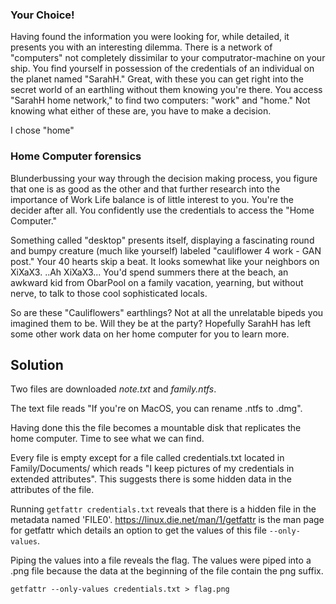 ### Your Choice!
Having found the information you were looking for, while detailed, it presents you with an interesting dilemma. There is a network of "computers" not completely dissimilar to your computrator-machine on your ship. You find yourself in possession of the credentials of an individual on the planet named "SarahH." Great, with these you can get right into the secret world of an earthling without them knowing you're there. You access "SarahH home network," to find two computers: "work" and "home." Not knowing what either of these are, you have to make a decision.

I chose "home"

### Home Computer forensics

Blunderbussing your way through the decision making process, you figure that one is as good as the other and that further research into the importance of Work Life balance is of little interest to you. You're the decider after all. You confidently use the credentials to access the "Home Computer."

Something called "desktop" presents itself, displaying a fascinating round and bumpy creature (much like yourself) labeled  "cauliflower 4 work - GAN post."  Your 40 hearts skip a beat.  It looks somewhat like your neighbors on XiXaX3.   ..Ah XiXaX3... You'd spend summers there at the beach, an awkward kid from ObarPool on a family vacation, yearning, but without nerve, to talk to those cool sophisticated locals.

So are these "Cauliflowers" earthlings? Not at all the unrelatable bipeds you imagined them to be.  Will they be at the party?  Hopefully SarahH has left some other work data on her home computer for you to learn more.

## Solution

Two files are downloaded *note.txt* and *family.ntfs*.

The text file reads "If you're on MacOS, you can rename .ntfs to .dmg".

Having done this the file becomes a mountable disk that replicates the home computer. Time to see what we can find.

Every file is empty except for a file called credentials.txt located in Family/Documents/ which reads "I keep pictures of my credentials in extended attributes". This suggests there is some hidden data in the attributes of the file.

Running `getfattr credentials.txt` reveals that there is a hidden file in the metadata named 'FILE0'. https://linux.die.net/man/1/getfattr is the man page for getfattr which details an option to get the values of this file `--only-values`.

Piping the values into a file reveals the flag. The values were piped into a .png file because the data at the beginning of the file contain the png suffix.

`getfattr --only-values credentials.txt > flag.png`
